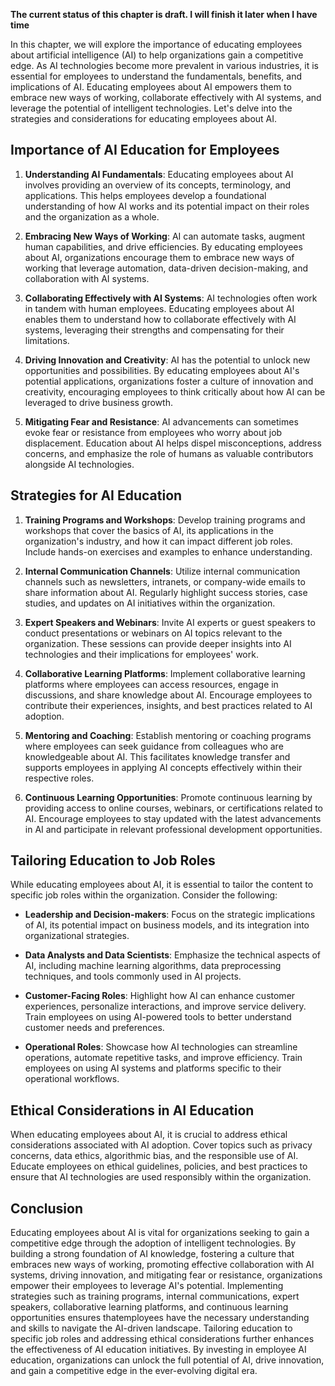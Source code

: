 **The current status of this chapter is draft. I will finish it later when I have time**

In this chapter, we will explore the importance of educating employees about artificial intelligence (AI) to help organizations gain a competitive edge. As AI technologies become more prevalent in various industries, it is essential for employees to understand the fundamentals, benefits, and implications of AI. Educating employees about AI empowers them to embrace new ways of working, collaborate effectively with AI systems, and leverage the potential of intelligent technologies. Let's delve into the strategies and considerations for educating employees about AI.

Importance of AI Education for Employees
----------------------------------------

1. **Understanding AI Fundamentals**: Educating employees about AI involves providing an overview of its concepts, terminology, and applications. This helps employees develop a foundational understanding of how AI works and its potential impact on their roles and the organization as a whole.

2. **Embracing New Ways of Working**: AI can automate tasks, augment human capabilities, and drive efficiencies. By educating employees about AI, organizations encourage them to embrace new ways of working that leverage automation, data-driven decision-making, and collaboration with AI systems.

3. **Collaborating Effectively with AI Systems**: AI technologies often work in tandem with human employees. Educating employees about AI enables them to understand how to collaborate effectively with AI systems, leveraging their strengths and compensating for their limitations.

4. **Driving Innovation and Creativity**: AI has the potential to unlock new opportunities and possibilities. By educating employees about AI's potential applications, organizations foster a culture of innovation and creativity, encouraging employees to think critically about how AI can be leveraged to drive business growth.

5. **Mitigating Fear and Resistance**: AI advancements can sometimes evoke fear or resistance from employees who worry about job displacement. Education about AI helps dispel misconceptions, address concerns, and emphasize the role of humans as valuable contributors alongside AI technologies.

Strategies for AI Education
---------------------------

1. **Training Programs and Workshops**: Develop training programs and workshops that cover the basics of AI, its applications in the organization's industry, and how it can impact different job roles. Include hands-on exercises and examples to enhance understanding.

2. **Internal Communication Channels**: Utilize internal communication channels such as newsletters, intranets, or company-wide emails to share information about AI. Regularly highlight success stories, case studies, and updates on AI initiatives within the organization.

3. **Expert Speakers and Webinars**: Invite AI experts or guest speakers to conduct presentations or webinars on AI topics relevant to the organization. These sessions can provide deeper insights into AI technologies and their implications for employees' work.

4. **Collaborative Learning Platforms**: Implement collaborative learning platforms where employees can access resources, engage in discussions, and share knowledge about AI. Encourage employees to contribute their experiences, insights, and best practices related to AI adoption.

5. **Mentoring and Coaching**: Establish mentoring or coaching programs where employees can seek guidance from colleagues who are knowledgeable about AI. This facilitates knowledge transfer and supports employees in applying AI concepts effectively within their respective roles.

6. **Continuous Learning Opportunities**: Promote continuous learning by providing access to online courses, webinars, or certifications related to AI. Encourage employees to stay updated with the latest advancements in AI and participate in relevant professional development opportunities.

Tailoring Education to Job Roles
--------------------------------

While educating employees about AI, it is essential to tailor the content to specific job roles within the organization. Consider the following:

* **Leadership and Decision-makers**: Focus on the strategic implications of AI, its potential impact on business models, and its integration into organizational strategies.

* **Data Analysts and Data Scientists**: Emphasize the technical aspects of AI, including machine learning algorithms, data preprocessing techniques, and tools commonly used in AI projects.

* **Customer-Facing Roles**: Highlight how AI can enhance customer experiences, personalize interactions, and improve service delivery. Train employees on using AI-powered tools to better understand customer needs and preferences.

* **Operational Roles**: Showcase how AI technologies can streamline operations, automate repetitive tasks, and improve efficiency. Train employees on using AI systems and platforms specific to their operational workflows.

Ethical Considerations in AI Education
--------------------------------------

When educating employees about AI, it is crucial to address ethical considerations associated with AI adoption. Cover topics such as privacy concerns, data ethics, algorithmic bias, and the responsible use of AI. Educate employees on ethical guidelines, policies, and best practices to ensure that AI technologies are used responsibly within the organization.

Conclusion
----------

Educating employees about AI is vital for organizations seeking to gain a competitive edge through the adoption of intelligent technologies. By building a strong foundation of AI knowledge, fostering a culture that embraces new ways of working, promoting effective collaboration with AI systems, driving innovation, and mitigating fear or resistance, organizations empower their employees to leverage AI's potential. Implementing strategies such as training programs, internal communications, expert speakers, collaborative learning platforms, and continuous learning opportunities ensures thatemployees have the necessary understanding and skills to navigate the AI-driven landscape. Tailoring education to specific job roles and addressing ethical considerations further enhances the effectiveness of AI education initiatives. By investing in employee AI education, organizations can unlock the full potential of AI, drive innovation, and gain a competitive edge in the ever-evolving digital era.
